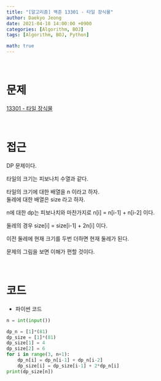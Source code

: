 ```yaml
---
title: "[알고리즘] 백준 13301 - 타일 장식물"
author: Daekyo Jeong
date: 2021-04-18 14:00:00 +0900
categories: [Algorithm, BOJ]
tags: [Algorithm, BOJ, Python]

math: true
---
```



<br/>

# **문제**

[13301 - 타일 장식물](https://www.acmicpc.net/problem/13301)

<br/>

# **접근**

DP 문제이다.  

타일의 크기는 피보나치 수열과 같다.  

타일의 크기에 대한 배열을 n 이라고 하자.  
둘레에 대한 배열은 size 라고 하자.  

n에 대한 dp는 피보나치와 마찬가지로 n[i] = n[i-1] + n[i-2] 이다.  

둘레의 경우 size[i] = size[i-1] + 2n[i] 이다.  

이전 둘레에 현재 크기를 두번 더하면 현재 둘레가 된다.  

문제의 그림을 보면 이해가 편할 것이다.  

<br/>

# **코드**

- 파이썬 코드   

```py
n = int(input())

dp_n = [1]*(81)
dp_size = [1]*(81)
dp_size[1] = 4
dp_size[2] = 6
for i in range(3, n+1):
    dp_n[i] = dp_n[i-1] + dp_n[i-2]
    dp_size[i] = dp_size[i-1] + 2*dp_n[i]
print(dp_size[n])
```

<br/>
